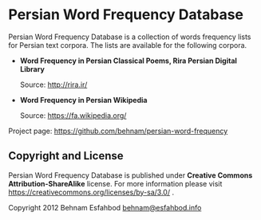 Persian Word Frequency Database
===============================

Persian Word Frequency Database is a collection of words frequency lists for
Persian text corpora. The lists are available for the following corpora.

* **Word Frequency in Persian Classical Poems, Rira Persian Digital Library**

    Source: http://rira.ir/

* **Word Frequency in Persian Wikipedia**

    Source: https://fa.wikipedia.org/

Project page: https://github.com/behnam/persian-word-frequency

Copyright and License
---------------------

Persian Word Frequency Database is published under **Creative Commons
Attribution-ShareAlike** license. For more information please visit
https://creativecommons.org/licenses/by-sa/3.0/ .

Copyright 2012 Behnam Esfahbod <behnam@esfahbod.info>

